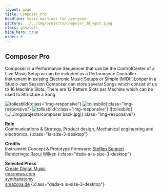 ```yaml
---
layout: page
title: Composer Pro
headline: music machines for everyone!
picture: ../../img/projects/composer_3d_myst.jpeg
class: ganztoll
hide_hero: true
order: 5
---
```


<section class="section px-0 column is-8">
    <h1 class="title is-size-1-desktop">Composer Pro</h1>
    <p class="subtitle is-size-3-desktop mt-1">Composer is a Performance Sequencer that can be the ControlCenter of a Live Music Setup or can be included as a Performance Controller Instrument in existing Electronic Music Setups or Simple (MIDI-)Looper in a Studio Jam Session Composer can store several Songs which consist of up to 16 Machine Slots. There are 12 Pattern Slots per Machine which can be used to Structure a Song.</p>
</section>

![tollesbild](../../img/projects/composer_3d_myst.jpeg){:class="img-responsive"}
![tollesbild](../../img/projects/composer_3d_top.jpeg){:class="img-responsive"}
![tollesbild](../../img/projects/composer_3d_detail.jpeg){:class="img-responsive"}
![tollesbild](../../img/projects/composer back.jpg){:class="img-responsive"}

**Role**  
Communications & Strategy, Product design, Mechanical engineering and electronics.
{:class="is-size-3-desktop"}

**Credits**  
Instrument Concept & Prototype Firmware: [Steffen Sennert](https://www.steffensennert.de/)    
Renderings: [Raoul Wilken](https://booleshit.com/)
{:class="dada-a is-size-3-desktop"}  

**Selected Press**  
[Create Digital Music](https://cdm.link/2019/05/open-grid-dadamachines-composer-pro/)  
[gearnews.com](https://www.gearnews.com/dadamachines-composer-pro-the-only-performance-sequencer-youll-ever-need/)    
[synthanatomy](http://www.synthanatomy.com/2019/05/dadamachines-announced-composer-pro.html)    
[amazona.de](https://www.amazona.de/superbooth-19-dadamachines-composer-pro-sequencer/)
{:class="dada-a is-size-3-desktop"}  
